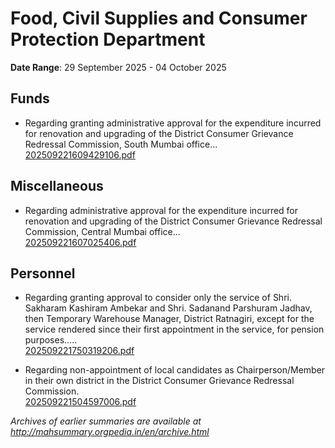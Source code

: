 # Food, Civil Supplies and Consumer Protection Department

**Date Range**: 29 September 2025 - 04 October 2025


## Funds
- Regarding granting administrative approval for the expenditure incurred for renovation and upgrading of the District Consumer Grievance Redressal Commission, South Mumbai office...\
  [202509221609429106.pdf](https://gr.maharashtra.gov.in/Site/Upload/Government%20Resolutions/English/202509221609429106.pdf)

## Miscellaneous
- Regarding administrative approval for the expenditure incurred for renovation and upgrading of the District Consumer Grievance Redressal Commission, Central Mumbai office...\
  [202509221607025406.pdf](https://gr.maharashtra.gov.in/Site/Upload/Government%20Resolutions/English/202509221607025406.pdf)

## Personnel
- Regarding granting approval to consider only the service of Shri. Sakharam Kashiram Ambekar and Shri. Sadanand Parshuram Jadhav, then Temporary Warehouse Manager, District Ratnagiri, except for the service rendered since their first appointment in the service, for pension purposes.....\
  [202509221750319206.pdf](https://gr.maharashtra.gov.in/Site/Upload/Government%20Resolutions/English/202509221750319206.pdf)

- Regarding non-appointment of local candidates as Chairperson/Member in their own district in the District Consumer Grievance Redressal Commission.\
  [202509221504597006.pdf](https://gr.maharashtra.gov.in/Site/Upload/Government%20Resolutions/English/202509221504597006.pdf)


*Archives of earlier summaries are available at http://mahsummary.orgpedia.in/en/archive.html*